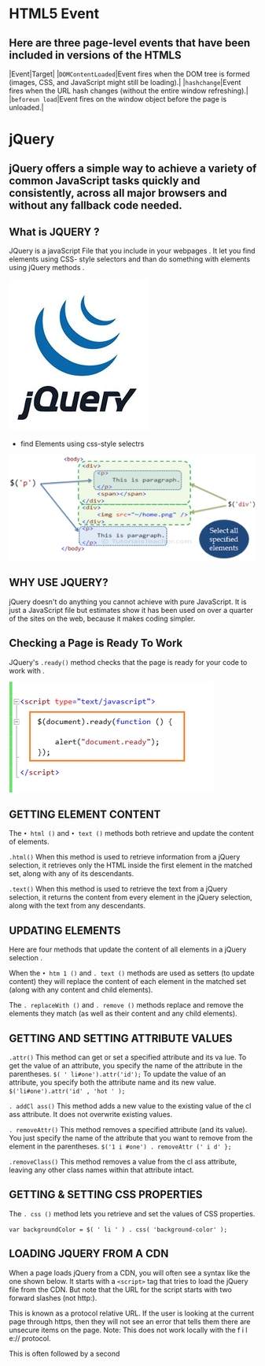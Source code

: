 # HTML5 Event 
## Here are three page-level events that have been included in versions of the HTMLS

|Event|Target|
|`DOMContentLoaded`|Event fires when the DOM tree is formed (images, CSS, and JavaScript might still be loading).|
|`hashchange`|Event fires when the URL hash changes (without the entire
window refreshing).|
|`beforeun load`|Event fires on the window object before the page is unloaded.|

# jQuery 
## jQuery offers a simple way to achieve a variety of common JavaScript tasks quickly and consistently, across all major browsers and without any fallback code needed.

## What is JQUERY ?
JQuery is a javaScript File that you include in your webpages . It let you find elements using CSS- style selectors and than do something with elements using jQuery methods .

![pic](jquery.png)

- find Elements using css-style selectrs 

![pic](unnamed.png)


## WHY USE JQUERY?
jQuery doesn't do anything you cannot achieve with pure JavaScript.
It is just a JavaScript file but estimates show it has been used on over a
quarter of the sites on the web, because it makes coding simpler.

## Checking  a Page  is Ready To Work 
JQuery's `.ready()` method checks that the page is ready for your code to work with .

![Pic](document-ready_.png)

## GETTING ELEMENT CONTENT
The `• html ()` and `• text ()` methods both retrieve and update the content
of elements.

`.html()`
When this method is used to retrieve information from a jQuery selection, it retrieves only the HTML inside the first element in the matched set, along
with any of its descendants.

`.text()`
When this method is used to retrieve the text from a jQuery selection, it returns the content from every element in the jQuery selection, along with the text
from any descendants.

## UPDATING ELEMENTS
Here are four methods that update the content of all elements in a jQuery selection .

When the `• htm 1 ()` and `. text ()`
methods are used as setters (to
update content) they will replace
the content of each element in
the matched set (along with any
content and child elements).


The `. replaceWith ()` and
`. remove ()` methods replace and
remove the elements they match
(as well as their content and any
child elements).

## GETTING AND SETTING ATTRIBUTE VALUES

`.attr()`
This method can get or set a
specified attribute and its va lue.
To get the value of an attribute,
you specify the name of the
attribute in the parentheses.
`$( ' li#one').attr('id');`
To update the value of an
attribute, you specify both the
attribute name and its new value.
`$('li#one').attr('id' , 'hot ' );`

`. addCl ass()`
This method adds a new value
to the existing value of the cl ass
attribute. It does not overwrite
existing values.

`. removeAttr()`
This method removes a specified
attribute (and its value). You just
specify the name of the attribute
that you want to remove from the
element in the parentheses.
`$('1 i #one') . removeAttr (' i d' };`

`.removeClass()`
This method removes a value
from the cl ass attribute, leaving
any other class names within
that attribute intact.

## GETTING & SETTING CSS PROPERTIES
The `. css ()` method lets you retrieve
and set the values of CSS properties.

`var backgroundColor = $( ' li ' ) . css( 'background-color' );`

## LOADING JQUERY FROM A CDN
When a page loads jQuery from
a CDN, you will often see a
syntax like the one shown below.
It starts with a `<script>` tag that
tries to load the jQuery file from
the CDN. But note that the URL
for the script starts with two
forward slashes (not http:).


This is known as a protocol
relative URL. If the user is
looking at the current page
through https, then they will not
see an error that tells them there
are unsecure items on the page.
Note: This does not work locally
with the f i l e:// protocol.


This is often followed by a
second <script> tag that
contains a logical operator,
which checks to see if jQuery
has loaded. If it has not loaded,
the browser tries to load the
jQuery script from the same
server as the rest of the website.

## EXTENDING JQUERY WITH PLUGINS
jQuery is an example of what programmers call a JavaScript library.
It is a JavaScript file that you include in your page, which then lets you
use the functions, objects, methods, and properties it contains.

## Why pair program?
While learning to code, developers likely study several programming languages. Similar to a foreign language class, there are four fundamental skills that help anyone learn a new language: Listening: hearing and interpreting the vocabulary Speaking: using the correct words to communicate an idea Reading: understanding what written language intends to convey Writing: producing from scratch a meaningful

Pair programming touches on all four skills: developers explain out loud what the code should do, listen to others’ guidance, read code that others have written, and write code themselves.